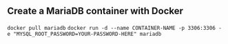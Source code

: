 ## Create a MariaDB container with Docker
`docker pull mariadb`
`docker run -d --name CONTAINER-NAME -p 3306:3306 -e "MYSQL_ROOT_PASSWORD=YOUR-PASSWORD-HERE" mariadb`
